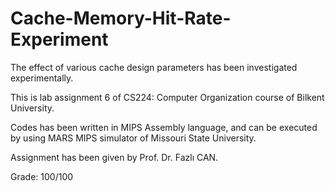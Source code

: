 # Cache-Memory-Hit-Rate-Experiment
The effect of various cache design parameters has been investigated experimentally. 

This is lab assignment 6 of CS224: Computer Organization course of Bilkent University.

Codes has been written in MIPS Assembly language, and can be executed by using MARS MIPS simulator of Missouri State University.

Assignment has been given by Prof. Dr. Fazlı CAN.

Grade: 100/100
